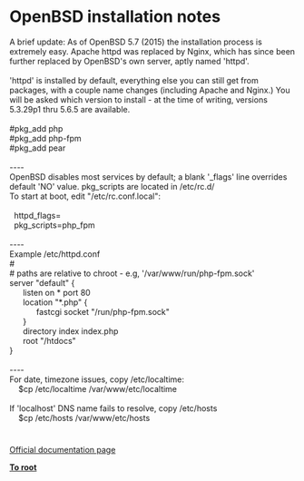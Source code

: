 # OpenBSD installation notes




<div class="phpcode"><span class="html">
A brief update: As of OpenBSD 5.7 (2015) the installation process is extremely easy. Apache httpd was replaced by Nginx, which has since been further replaced by OpenBSD&apos;s own server, aptly named &apos;httpd&apos;. <br><br>&apos;httpd&apos; is installed by default, everything else you can still get from packages, with a couple name changes (including Apache and Nginx.) You will be asked which version to install - at the time of writing, versions 5.3.29p1 thru 5.6.5 are available.<br><br>#pkg_add php<br>#pkg_add php-fpm<br>#pkg_add pear<br><br>----<br>OpenBSD disables most services by default; a blank &apos;_flags&apos; line overrides default &apos;NO&apos; value. pkg_scripts are located in /etc/rc.d/<br>To start at boot, edit &quot;/etc/rc.conf.local&quot;:<br><br>&#xA0; httpd_flags=<br>&#xA0; pkg_scripts=php_fpm<br><br>----<br>Example /etc/httpd.conf<br>#<br># paths are relative to chroot - e.g, &apos;/var/www/run/php-fpm.sock&apos;<br>server &quot;default&quot; {<br>&#xA0; &#xA0; &#xA0; listen on * port 80<br>&#xA0; &#xA0; &#xA0; location &quot;*.php&quot; {<br>&#xA0; &#xA0; &#xA0; &#xA0; &#xA0; &#xA0; fastcgi socket &quot;/run/php-fpm.sock&quot;<br>&#xA0; &#xA0; &#xA0; }<br>&#xA0; &#xA0; &#xA0; directory index index.php<br>&#xA0; &#xA0; &#xA0; root &quot;/htdocs&quot;<br>}<br><br>----<br>For date, timezone issues, copy /etc/localtime:<br>&#xA0; &#xA0; $cp /etc/localtime /var/www/etc/localtime<br><br>If &apos;localhost&apos; DNS name fails to resolve, copy /etc/hosts<br>&#xA0; &#xA0; $cp /etc/hosts /var/www/etc/hosts</span>
</div>
  

#

[Official documentation page](https://www.php.net/manual/en/install.unix.openbsd.php)

**[To root](/)**